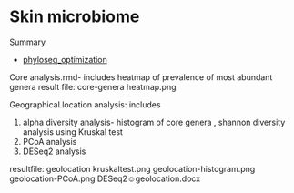 # Skin microbiome



Summary
* [phyloseq_optimization](phyloseq_optimization.md)


Core analysis.rmd- includes heatmap of prevalence of most abundant genera
result file: core-genera heatmap.png

Geographical.location analysis: includes
1) alpha diversity analysis- histogram of core genera , shannon diversity analysis using Kruskal test
2) PCoA analysis
3) DESeq2 analysis 

resultfile: geolocation kruskaltest.png
            geolocation-histogram.png
            geolocation-PCoA.png
            DESeq2☺geolocation.docx
            

